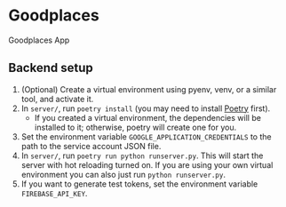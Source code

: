 # Goodplaces
Goodplaces App

## Backend setup

1. (Optional) Create a virtual environment using pyenv, venv, or a similar tool, and activate it.
2. In `server/`, run `poetry install` (you may need to install [Poetry](https://python-poetry.org/) first).
    - If you created a virtual environment, the dependencies will be installed to it; otherwise, poetry will create one for you.
3. Set the environment variable `GOOGLE_APPLICATION_CREDENTIALS` to the path to the service account JSON file.
4. In `server/`, run `poetry run python runserver.py`. This will start the server with hot reloading turned on. If you are using your own virtual environment you can also just run `python runserver.py`.
5. If you want to generate test tokens, set the environment variable `FIREBASE_API_KEY`.